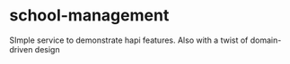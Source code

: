 # school-management
SImple service to demonstrate hapi features. Also with a twist of domain-driven design
